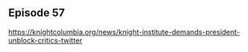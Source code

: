 ## Episode 57

https://knightcolumbia.org/news/knight-institute-demands-president-unblock-critics-twitter
